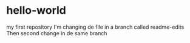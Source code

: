 # hello-world
my first repository
I'm changing de file in a branch called readme-edits
Then second change in de same branch

